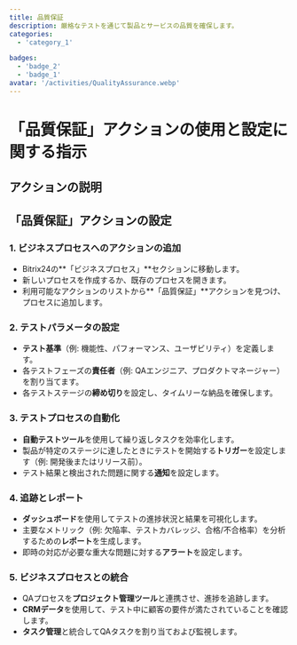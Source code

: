 ```yaml
---
title: 品質保証
description: 厳格なテストを通じて製品とサービスの品質を確保します。
categories:
  - 'category_1'

badges:
  - 'badge_2'
  - 'badge_1'
avatar: '/activities/QualityAssurance.webp'
---
```

# 「品質保証」アクションの使用と設定に関する指示

## アクションの説明

## **「品質保証」アクションの設定**

### 1. ビジネスプロセスへのアクションの追加
- Bitrix24の**「ビジネスプロセス」**セクションに移動します。
- 新しいプロセスを作成するか、既存のプロセスを開きます。
- 利用可能なアクションのリストから**「品質保証」**アクションを見つけ、プロセスに追加します。

### 2. テストパラメータの設定
- **テスト基準**（例: 機能性、パフォーマンス、ユーザビリティ）を定義します。
- 各テストフェーズの**責任者**（例: QAエンジニア、プロダクトマネージャー）を割り当てます。
- 各テストステージの**締め切り**を設定し、タイムリーな納品を確保します。

### 3. テストプロセスの自動化
- **自動テストツール**を使用して繰り返しタスクを効率化します。
- 製品が特定のステージに達したときにテストを開始する**トリガー**を設定します（例: 開発後またはリリース前）。
- テスト結果と検出された問題に関する**通知**を設定します。

### 4. 追跡とレポート
- **ダッシュボード**を使用してテストの進捗状況と結果を可視化します。
- 主要なメトリック（例: 欠陥率、テストカバレッジ、合格/不合格率）を分析するための**レポート**を生成します。
- 即時の対応が必要な重大な問題に対する**アラート**を設定します。

### 5. ビジネスプロセスとの統合
- QAプロセスを**プロジェクト管理ツール**と連携させ、進捗を追跡します。
- **CRMデータ**を使用して、テスト中に顧客の要件が満たされていることを確認します。
- **タスク管理**と統合してQAタスクを割り当ておよび監視します。